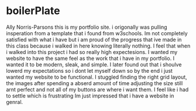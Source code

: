 # boilerPlate
Ally Norris-Parsons
this is my portfolio site. i origonally was pulling insperation from a template that i found from w3schools. Im not completely satisfied with what i have but i am proud of the progress that ive made in this class because i walked in here knowing literally nothing.
I feel that when i walked into this project i had so really high expectesions. I wanted my website to have the same feel as the work that i have in my portfolio. I wanted it to be modern, sleak, and simple. I later found out that i shoulve lowerd my expectations so i dont let myself down so by the end i just wanted my website to be functional. I stuggled finding the right grid layout, the images after spending a abserd amount of time adjusting the size still arnt perfect and not all of my buttons are where i want them. I feel like i had to settle which is frustrating Im just impressed that i have a website in genral.